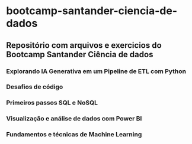# bootcamp-santander-ciencia-de-dados

## Repositório com arquivos e exercicios do Bootcamp Santander Ciência de dados

### Explorando IA Generativa em um Pipeline de ETL com Python

### Desafios de código

### Primeiros passos SQL e NoSQL

### Visualização e análise de dados com Power BI

### Fundamentos e técnicas de Machine Learning
